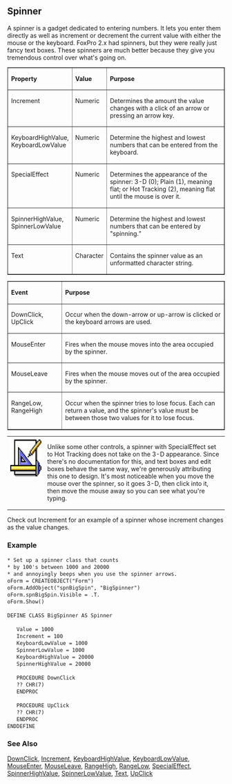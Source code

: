 ## Spinner

A spinner is a gadget dedicated to entering numbers. It lets you enter them directly as well as increment or decrement the current value with either the mouse or the keyboard. FoxPro 2.x had spinners, but they were really just fancy text boxes. These spinners are much better because they give you tremendous control over what's going on.

<table border cellspacing=0 cellpadding=0 width=100%>
<tr>
  <td width=25% valign=top>
  <p><b>Property</b></p>
  </td>
  <td width=14% valign=top>
  <p><b>Value</b></p>
  </td>
  <td width=61% valign=top>
  <p><b>Purpose</b></p>
  </td>
 </tr>
<tr>
  <td width=25% valign=top>
  <p>Increment</p>
  </td>
  <td width=14% valign=top>
  <p>Numeric</p>
  </td>
  <td width=61% valign=top>
  <p>Determines the amount the value changes with a click of an arrow or pressing an arrow key.</p>
  </td>
 </tr>
<tr>
  <td width=25% valign=top>
  <p>KeyboardHighValue, KeyboardLowValue</p>
  </td>
  <td width=14% valign=top>
  <p>Numeric</p>
  </td>
  <td width=61% valign=top>
  <p>Determine the highest and lowest numbers that can be entered from the keyboard.</p>
  </td>
 </tr>
<tr>
  <td width=25% valign=top>
  <p>SpecialEffect</p>
  </td>
  <td width=14% valign=top>
  <p>Numeric</p>
  </td>
  <td width=61% valign=top>
  <p>Determines the appearance of the spinner: 3-D (0); Plain (1), meaning flat; or Hot Tracking (2), meaning flat until the mouse is over it. </p>
  </td>
 </tr>
<tr>
  <td width=25% valign=top>
  <p>SpinnerHighValue, SpinnerLowValue</p>
  </td>
  <td width=14% valign=top>
  <p>Numeric</p>
  </td>
  <td width=61% valign=top>
  <p>Determine the highest and lowest numbers that can be entered by &quot;spinning.&quot;</p>
  </td>
 </tr>
<tr>
  <td width=25% valign=top>
  <p>Text</p>
  </td>
  <td width=14% valign=top>
  <p>Character</p>
  </td>
  <td width=61% valign=top>
  <p>Contains the spinner value as an unformatted character string.</p>
  </td>
 </tr>
</table>

<table border cellspacing=0 cellpadding=0 width=100%>
<tr>
  <td width=25% valign=top>
  <p><b>Event</b></p>
  </td>
  <td width=75% valign=top>
  <p><b>Purpose</b></p>
  </td>
 </tr>
<tr>
  <td width=25% valign=top>
  <p>DownClick, UpClick</p>
  </td>
  <td width=75% valign=top>
  <p>Occur when the down-arrow or up-arrow is clicked or the keyboard arrows are used.</p>
  </td>
 </tr>
<tr>
  <td width=25% valign=top>
  <p>MouseEnter</p>
  </td>
  <td width=75% valign=top>
  <p>Fires when the mouse moves into the area occupied by the spinner.</p>
  </td>
 </tr>
<tr>
  <td width=25% valign=top>
  <p>MouseLeave</p>
  </td>
  <td width=75% valign=top>
  <p>Fires when the mouse moves out of the area occupied by the spinner.</p>
  </td>
 </tr>
<tr>
  <td width=25% valign=top>
  <p>RangeLow, RangeHigh</p>
  </td>
  <td width=75% valign=top>
  <p>Occur when the spinner tries to lose focus. Each can return a value, and the spinner's value must be between those two values for it to lose focus.</p>
  </td>
 </tr>
</table>

<table border=0 cellspacing=0 cellpadding=0 width=100%>
<tr>
  <td width=17% valign=top>
<img width=94 height=94 src="Design.gif"></p>
  </td>
  <td width=83%>
  <p>Unlike some other controls, a spinner with SpecialEffect set to Hot Tracking does not take on the 3-D appearance. Since there's no documentation for this, and text boxes and edit boxes behave the same way, we're generously attributing this one to design. It's most noticeable when you move the mouse over the spinner, so it goes 3-D, then click into it, then move the mouse away so you can see what you're typing.</p>
  </td>
 </tr>
</table>

 Check out Increment for an example of a spinner whose increment changes as the value changes.

### Example

```foxpro
* Set up a spinner class that counts
* by 100's between 1000 and 20000
* and annoyingly beeps when you use the spinner arrows.
oForm = CREATEOBJECT("Form")
oForm.AddObject("spnBigSpin", "BigSpinner")
oForm.spnBigSpin.Visible = .T.
oForm.Show()

DEFINE CLASS BigSpinner AS Spinner

   Value = 1000
   Increment = 100
   KeyboardLowValue = 1000
   SpinnerLowValue = 1000
   KeyboardHighValue = 20000
   SpinnerHighValue = 20000

   PROCEDURE DownClick
   ?? CHR(7)
   ENDPROC

   PROCEDURE UpClick
   ?? CHR(7)
   ENDPROC
ENDDEFINE
```
### See Also

[DownClick](s4g355.md), [Increment](s4g426.md), [KeyboardHighValue](s4g373.md), [KeyboardLowValue](s4g373.md), [MouseEnter](s4g869.md), [MouseLeave](s4g869.md), [RangeHigh](s4g382.md), [RangeLow](s4g382.md), [SpecialEffect](s4g628.md), [SpinnerHighValue](s4g373.md), [SpinnerLowValue](s4g373.md), [Text](s4g414.md), [UpClick](s4g355.md)